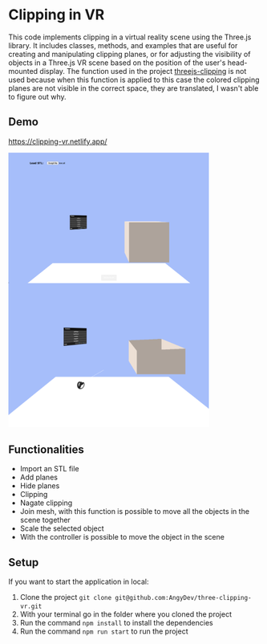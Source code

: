# Clipping in VR

This code implements clipping in a virtual reality scene using the Three.js library. It includes classes, methods, and examples that are useful for creating and manipulating clipping planes, or for adjusting the visibility of objects in a Three.js VR scene based on the position of the user's head-mounted display. The function used in the project [threejs-clipping](https://github.com/AngyDev/threejs-clipping) is not used because when this function is applied to this case the colored clipping planes are not visible in the correct space, they are translated, I wasn't able to figure out why.

## Demo

https://clipping-vr.netlify.app/

<img align="left" src="./img/start.png" width="400"/>
<img src="./img/clipping.png" width="400"/>

## Functionalities

- Import an STL file
- Add planes
- Hide planes
- Clipping
- Nagate clipping
- Join mesh, with this function is possible to move all the objects in the scene together
- Scale the selected object
- With the controller is possible to move the object in the scene

## Setup

If you want to start the application in local:

1. Clone the project `git clone git@github.com:AngyDev/three-clipping-vr.git`
2. With your terminal go in the folder where you cloned the project
3. Run the command `npm install` to install the dependencies
4. Run the command `npm run start` to run the project
